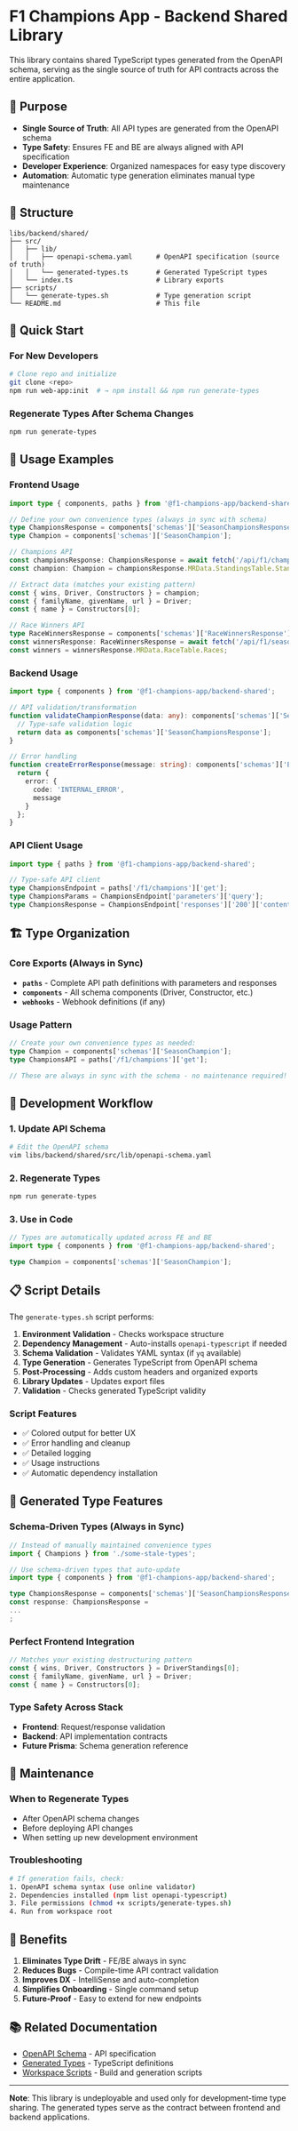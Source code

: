 # F1 Champions App - Backend Shared Library

This library contains shared TypeScript types generated from the OpenAPI schema, serving as the single source of truth for API contracts across the entire application.

## 🎯 Purpose

- **Single Source of Truth**: All API types are generated from the OpenAPI schema
- **Type Safety**: Ensures FE and BE are always aligned with API specification
- **Developer Experience**: Organized namespaces for easy type discovery
- **Automation**: Automatic type generation eliminates manual type maintenance

## 📁 Structure

```
libs/backend/shared/
├── src/
│   ├── lib/
│   │   ├── openapi-schema.yaml      # OpenAPI specification (source of truth)
│   │   └── generated-types.ts       # Generated TypeScript types
│   └── index.ts                     # Library exports
├── scripts/
│   └── generate-types.sh            # Type generation script
└── README.md                        # This file
```

## 🚀 Quick Start

### For New Developers

```bash
# Clone repo and initialize
git clone <repo>
npm run web-app:init  # → npm install && npm run generate-types
```

### Regenerate Types After Schema Changes

```bash
npm run generate-types
```

## 📖 Usage Examples

### Frontend Usage

```typescript
import type { components, paths } from '@f1-champions-app/backend-shared';

// Define your own convenience types (always in sync with schema)
type ChampionsResponse = components['schemas']['SeasonChampionsResponse'];
type Champion = components['schemas']['SeasonChampion'];

// Champions API
const championsResponse: ChampionsResponse = await fetch('/api/f1/champions');
const champion: Champion = championsResponse.MRData.StandingsTable.StandingsLists[0].DriverStandings[0];

// Extract data (matches your existing pattern)
const { wins, Driver, Constructors } = champion;
const { familyName, givenName, url } = Driver;
const { name } = Constructors[0];

// Race Winners API
type RaceWinnersResponse = components['schemas']['RaceWinnersResponse'];
const winnersResponse: RaceWinnersResponse = await fetch('/api/f1/seasons/2023/race-winners');
const winners = winnersResponse.MRData.RaceTable.Races;
```

### Backend Usage

```typescript
import type { components } from '@f1-champions-app/backend-shared';

// API validation/transformation
function validateChampionResponse(data: any): components['schemas']['SeasonChampionsResponse'] {
  // Type-safe validation logic
  return data as components['schemas']['SeasonChampionsResponse'];
}

// Error handling
function createErrorResponse(message: string): components['schemas']['ErrorResponse'] {
  return {
    error: {
      code: 'INTERNAL_ERROR',
      message
    }
  };
}
```

### API Client Usage

```typescript
import type { paths } from '@f1-champions-app/backend-shared';

// Type-safe API client
type ChampionsEndpoint = paths['/f1/champions']['get'];
type ChampionsParams = ChampionsEndpoint['parameters']['query'];
type ChampionsResponse = ChampionsEndpoint['responses']['200']['content']['application/json'];
```

## 🏗️ Type Organization

### Core Exports (Always in Sync)

- **`paths`** - Complete API path definitions with parameters and responses
- **`components`** - All schema components (Driver, Constructor, etc.)
- **`webhooks`** - Webhook definitions (if any)

### Usage Pattern

```typescript
// Create your own convenience types as needed:
type Champion = components['schemas']['SeasonChampion'];
type ChampionsAPI = paths['/f1/champions']['get'];

// These are always in sync with the schema - no maintenance required!
```

## 🔧 Development Workflow

### 1. Update API Schema

```bash
# Edit the OpenAPI schema
vim libs/backend/shared/src/lib/openapi-schema.yaml
```

### 2. Regenerate Types

```bash
npm run generate-types
```

### 3. Use in Code

```typescript
// Types are automatically updated across FE and BE
import type { components } from '@f1-champions-app/backend-shared';

type Champion = components['schemas']['SeasonChampion'];
```

## 📋 Script Details

The `generate-types.sh` script performs:

1. **Environment Validation** - Checks workspace structure
2. **Dependency Management** - Auto-installs `openapi-typescript` if needed
3. **Schema Validation** - Validates YAML syntax (if `yq` available)
4. **Type Generation** - Generates TypeScript from OpenAPI schema
5. **Post-Processing** - Adds custom headers and organized exports
6. **Library Updates** - Updates export files
7. **Validation** - Checks generated TypeScript validity

### Script Features

- ✅ Colored output for better UX
- ✅ Error handling and cleanup
- ✅ Detailed logging
- ✅ Usage instructions
- ✅ Automatic dependency installation

## 🎨 Generated Type Features

### Schema-Driven Types (Always in Sync)

```typescript
// Instead of manually maintained convenience types
import { Champions } from './some-stale-types';

// Use schema-driven types that auto-update
import type { components } from '@f1-champions-app/backend-shared';

type ChampionsResponse = components['schemas']['SeasonChampionsResponse'];
const response: ChampionsResponse =
...
;
```

### Perfect Frontend Integration

```typescript
// Matches your existing destructuring pattern
const { wins, Driver, Constructors } = DriverStandings[0];
const { familyName, givenName, url } = Driver;
const { name } = Constructors[0];
```

### Type Safety Across Stack

- **Frontend**: Request/response validation
- **Backend**: API implementation contracts
- **Future Prisma**: Schema generation reference

## 🔄 Maintenance

### When to Regenerate Types

- After OpenAPI schema changes
- Before deploying API changes
- When setting up new development environment

### Troubleshooting

```bash
# If generation fails, check:
1. OpenAPI schema syntax (use online validator)
2. Dependencies installed (npm list openapi-typescript)
3. File permissions (chmod +x scripts/generate-types.sh)
4. Run from workspace root
```

## 🚀 Benefits

1. **Eliminates Type Drift** - FE/BE always in sync
2. **Reduces Bugs** - Compile-time API contract validation
3. **Improves DX** - IntelliSense and auto-completion
4. **Simplifies Onboarding** - Single command setup
5. **Future-Proof** - Easy to extend for new endpoints

## 📚 Related Documentation

- [OpenAPI Schema](./src/lib/openapi-schema.yaml) - API specification
- [Generated Types](./src/lib/generated-types.ts) - TypeScript definitions
- [Workspace Scripts](../../scripts/) - Build and generation scripts

---

**Note**: This library is undeployable and used only for development-time type sharing. The generated types serve as the contract between frontend and backend applications.
